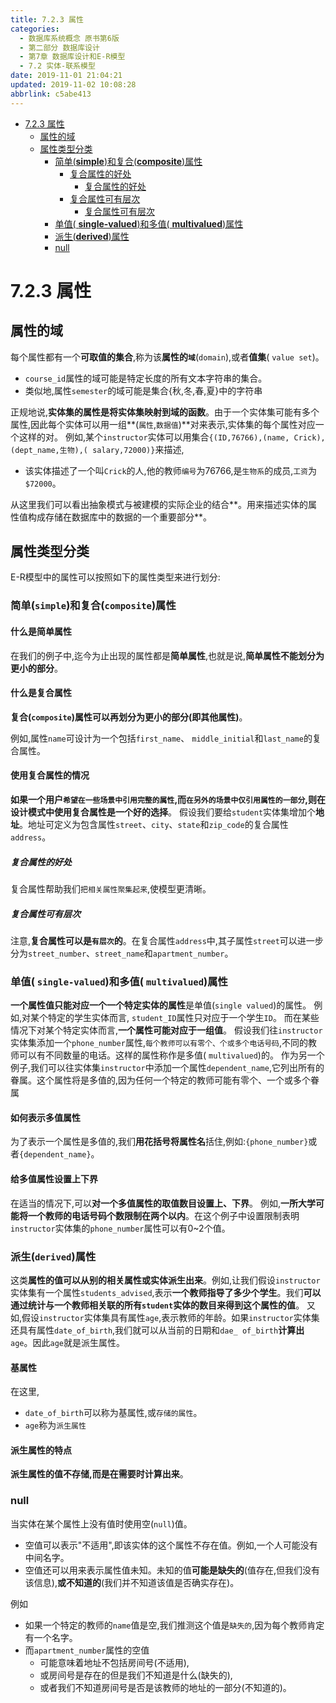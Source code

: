 ```yaml
---
title: 7.2.3 属性
categories: 
  - 数据库系统概念 原书第6版
  - 第二部分 数据库设计
  - 第7章 数据库设计和E-R模型
  - 7.2 实体-联系模型
date: 2019-11-01 21:04:21
updated: 2019-11-02 10:08:28
abbrlink: c5abe413
---
```

- [7.2.3 属性](/ReadingNotes/c5abe413/#7-2-3-属性)
    - [属性的域](/ReadingNotes/c5abe413/#属性的域)
    - [属性类型分类](/ReadingNotes/c5abe413/#属性类型分类)
        - [简单(**simple**)和复合(**composite**)属性](/ReadingNotes/c5abe413/#简单-simple-和复合-composite-属性)
            - [复合属性的好处](/ReadingNotes/c5abe413/#复合属性的好处)
                - [复合属性的好处](/ReadingNotes/c5abe413/#复合属性的好处)
            - [复合属性可有层次](/ReadingNotes/c5abe413/#复合属性可有层次)
                - [复合属性可有层次](/ReadingNotes/c5abe413/#复合属性可有层次)
        - [单值( **single-valued**)和多值( **multivalued**)属性](/ReadingNotes/c5abe413/#单值-single-valued-和多值-multivalued-属性)
        - [派生(**derived**)属性](/ReadingNotes/c5abe413/#派生-derived-属性)
        - [null](/ReadingNotes/c5abe413/#null)

<!--more-->
<script src="https://cdn.bootcss.com/jquery/3.4.0/jquery.slim.min.js"></script>
<script>$(document).ready(function () {$(".post-body > ul:nth-child(1)").hide();});</script>

<!--end-->
# 7.2.3 属性 #
## 属性的域 ##
每个属性都有一个**可取值的集合**,称为该**属性的`域`**(`domain`),或者**值集**( `value set`)。
- `course_id`属性的域可能是特定长度的所有文本字符串的集合。
- 类似地,属性`semester`的域可能是集合{秋,冬,春,夏}中的字符串

正规地说,**实体集的属性是将实体集映射到域的函数**。由于一个实体集可能有多个属性,因此每个实体可以用一组**(`属性`,`数据值`)**对来表示,实体集的每个属性对应一个这样的对。
例如,某个`instructor`实体可以用集合`{(ID,76766),(name, Crick),(dept_name,生物),( salary,72000)}`来描述,
- 该实体描述了一个叫`Crick`的人,他的教师`编号`为76766,是`生物系`的成员,`工资`为`$72000`。

从这里我们可以看出抽象模式与被建模的实际企业的结合**。用来描述实体的属性值构成存储在数据库中的数据的一个重要部分**。
## 属性类型分类 ##
E-R模型中的属性可以按照如下的属性类型来进行划分:
### 简单(`simple`)和复合(`composite`)属性 ###
#### 什么是简单属性 ####
在我们的例子中,迄今为止出现的属性都是**简单属性**,也就是说,**简单属性不能划分为更小的部分**。
#### 什么是复合属性 ####
**复合(`composite`)属性可以再划分为更小的部分(即其他属性)**。

例如,属性`name`可设计为一个包括`first_name`、 `middle_initial`和`last_name`的复合属性。
#### 使用复合属性的情况 ####
**如果一个用户`希望在一些场景中引用完整的属性`,而`在另外的场景中仅引用属性的一部分`,则在设计模式中使用复合属性是一个好的选择**。
假设我们要给`student`实体集增加个**地址**。地址可定义为包含属性`street`、`city`、`state`和`zip_code`的复合属性`address`。
##### 复合属性的好处 #####
复合属性帮助我们`把相关属性聚集起来`,使模型更清晰。
##### 复合属性可有层次 #####
注意,**复合属性可以是`有层次`的**。在复合属性`address`中,其子属性`street`可以进一步分为`street_number`、`street_name`和`apartment_number`。
### 单值( `single-valued`)和多值( `multivalued`)属性 ###
**一个属性值只能对应一个一个特定实体的属性**是单值(`single valued`)的属性。
例如,对某个特定的学生实体而言, `student_ID`属性只对应于一个学生`ID`。
而在某些情况下对某个特定实体而言,**一个属性可能对应于一组值**。
假设我们往`instructor`实体集添加一个`phone_number`属性,`每个教师可以有零个、个或多个电话号码`,不同的教师可以有不同数量的电话。这样的属性称作是多值( `multivalued`)的。
作为另一个例子,我们可以往实体集`instructor`中添加一个属性`dependent_name`,它列出所有的眷属。这个属性将是多值的,因为任何一个特定的教师可能有零个、一个或多个眷属
#### 如何表示多值属性 ####
为了表示一个属性是多值的,我们**用花括号将属性名**括住,例如:`{phone_number}`或者`{dependent_name}`。
#### 给多值属性设置上下界 ####
在适当的情况下,可以**对一个多值属性的取值数目设置上、下界**。
例如,**一所大学可能将一个教师的电话号码个数限制在两个以内**。在这个例子中设置限制表明`instructor`实体集的`phone_number`属性可以有0~2个值。
### 派生(`derived`)属性 ###
这类**属性的值可以从别的相关属性或实体派生出来**。例如,让我们假设`instructor`实体集有一个属性`students_advised`,表示**一个教师指导了多少个学生**。我们**可以通过统计与一个教师相关联的所有`student`实体的数目来得到这个属性的值**。
又如,假设`instructor`实体集具有属性`age`,表示教师的年龄。如果`instructor`实体集还具有属性`date_of_birth`,我们就可以从当前的日期和`dae_ of_birth`**计算出**`age`。因此`age`就是派生属性。
#### 基属性 ####
在这里, 
- `date_of_birth`可以称为基属性,或`存储的属性`。
- `age`称为`派生属性`
#### 派生属性的特点 ####
**派生属性的值不存储,而是在需要时计算出来**。
### null ###
当实体在某个属性上没有值时使用空(`null`)值。
- 空值可以表示"不适用",即该实体的这个属性不存在值。例如,一个人可能没有中间名字。
- 空值还可以用来表示属性值未知。未知的值**可能是缺失的**(值存在,但我们没有该信息),**或不知道的**(我们并不知道该值是否确实存在)。

例如
- 如果一个特定的教师的`name`值是空,我们推测这个值是`缺失的`,因为每个教师肯定有一个名字。
- 而`apartment_number`属性的空值
    - 可能意味着地址不包括房间号(不适用),
    - 或房间号是存在的但是我们不知道是什么(缺失的),
    - 或者我们不知道房间号是否是该教师的地址的一部分(不知道的)。
